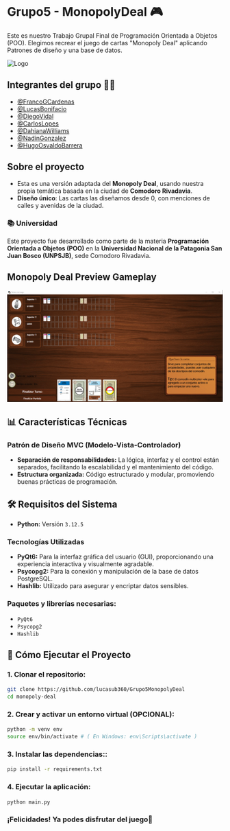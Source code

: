 
# **Grupo5 - MonopolyDeal** 🎮

Este es nuestro Trabajo Grupal Final de Programación Orientada a Objetos (POO).
Elegimos recrear el juego de cartas "Monopoly Deal" aplicando Patrones de diseño y una base de datos.

![Logo](https://images-wixmp-ed30a86b8c4ca887773594c2.wixmp.com/f/a68f37fa-fd74-4794-b9b3-44d675b15577/dflz8yn-a4da8dec-ee4e-4c72-a165-b102f0dbef70.png/v1/fill/w_1280,h_420/monopoly_deal_logo__recreation__by_xjavier123_dflz8yn-fullview.png?token=eyJ0eXAiOiJKV1QiLCJhbGciOiJIUzI1NiJ9.eyJzdWIiOiJ1cm46YXBwOjdlMGQxODg5ODIyNjQzNzNhNWYwZDQxNWVhMGQyNmUwIiwiaXNzIjoidXJuOmFwcDo3ZTBkMTg4OTgyMjY0MzczYTVmMGQ0MTVlYTBkMjZlMCIsIm9iaiI6W1t7ImhlaWdodCI6Ijw9NDIwIiwicGF0aCI6IlwvZlwvYTY4ZjM3ZmEtZmQ3NC00Nzk0LWI5YjMtNDRkNjc1YjE1NTc3XC9kZmx6OHluLWE0ZGE4ZGVjLWVlNGUtNGM3Mi1hMTY1LWIxMDJmMGRiZWY3MC5wbmciLCJ3aWR0aCI6Ijw9MTI4MCJ9XV0sImF1ZCI6WyJ1cm46c2VydmljZTppbWFnZS5vcGVyYXRpb25zIl19.SaVWLpvUO4Ce-n8v5Z-vkBXrtTW2eN6K-4Qt1EE2lVg)

## Integrantes del grupo 🙋‍♂️ 
- [@FrancoGCardenas](https://github.com/FrancoGCardenas)
- [@LucasBonifacio](https://github.com/lucasub360)
- [@DiegoVidal](https://github.com/VidalDiegoo)
- [@CarlosLopes](https://github.com/carlitoslopes)
- [@DahianaWilliams](https://github.com/dahiwms)
- [@NadinGonzalez](https://github.com/nadinMG)
- [@HugoOsvaldoBarrera](https://github.com/colo1413)

## Sobre el proyecto
- Esta es una versión adaptada del **Monopoly Deal**, usando nuestra propia temática basada en la ciudad de **Comodoro Rivadavia**.
- **Diseño único**: Las cartas las diseñamos desde 0, con menciones de calles y avenidas de la ciudad.

### 📚 Universidad 
Este proyecto fue desarrollado como parte de la materia **Programación Orientada a Objetos (POO)** en la **Universidad Nacional de la Patagonia San Juan Bosco (UNPSJB)**, sede Comodoro Rivadavia.

## Monopoly Deal Preview Gameplay
![](./imagenes/readme/GIF.gif)

## 📊 Características Técnicas

### Patrón de Diseño MVC (Modelo-Vista-Controlador)
- **Separación de responsabilidades:** La lógica, interfaz y el control están separados, facilitando la escalabilidad y el mantenimiento del código.
- **Estructura organizada:** Código estructurado y modular, promoviendo buenas prácticas de programación.


## 🛠️ Requisitos del Sistema
- **Python:** Versión `3.12.5`

### Tecnologías Utilizadas
- **PyQt6:** Para la interfaz gráfica del usuario (GUI), proporcionando una experiencia interactiva y visualmente agradable.
- **Psycopg2:** Para la conexión y manipulación de la base de datos PostgreSQL.
- **Hashlib:** Utilizado para asegurar y encriptar datos sensibles.

### Paquetes y librerías necesarias:
- `PyQt6`
- `Psycopg2`
- `Hashlib`

## 🚀 Cómo Ejecutar el Proyecto

### 1. Clonar el repositorio:
```bash
git clone https://github.com/lucasub360/Grupo5MonopolyDeal
cd monopoly-deal
```

### 2. Crear y activar un entorno virtual (OPCIONAL): 
```bash
python -m venv env
source env/bin/activate # ( En Windows: env\Scripts\activate )
```

### 3. Instalar las dependencias::
```bash
pip install -r requirements.txt
```

### 4. Ejecutar la aplicación:
```bash
python main.py
```

### ¡Felicidades! Ya podes disfrutar del juego🎉